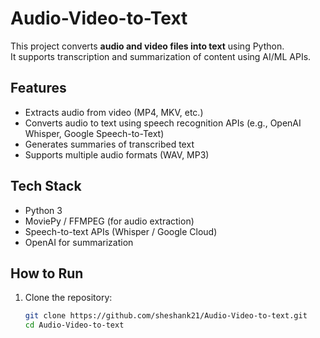 # Audio-Video-to-Text

This project converts **audio and video files into text** using Python.  
It supports transcription and summarization of content using AI/ML APIs.

## Features
- Extracts audio from video (MP4, MKV, etc.)
- Converts audio to text using speech recognition APIs (e.g., OpenAI Whisper, Google Speech-to-Text)
- Generates summaries of transcribed text
- Supports multiple audio formats (WAV, MP3)

## Tech Stack
- Python 3
- MoviePy / FFMPEG (for audio extraction)
- Speech-to-text APIs (Whisper / Google Cloud)
- OpenAI for summarization

## How to Run
1. Clone the repository:
   ```bash
   git clone https://github.com/sheshank21/Audio-Video-to-text.git
   cd Audio-Video-to-text
